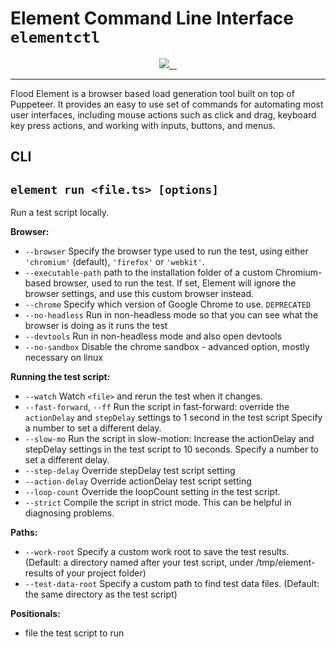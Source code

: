 # Element Command Line Interface `elementctl`

<p align="center">
  <a aria-label="Flood Logo" href="https://github.com/flood-io">
    <img src="https://img.shields.io/badge/MADE%20BY%20FLOOD-4285f4.svg?style=for-the-badge&labelColor=4285f4&logo=Flood&logoColor=FFFFFF">
  </a>
  <a aria-label="NPM version" href="https://www.npmjs.com/package/@flood/element-cli/">
    <img alt="" src="https://img.shields.io/npm/v/@flood/element-cli.svg?style=for-the-badge&labelColor=000000&color=6554C0">
  </a>
  <a aria-label="License" href="/LICENSE">
    <img alt="" src="https://img.shields.io/npm/l/@flood/element-cli.svg?style=for-the-badge&labelColor=000000">
  </a>
  <a aria-label="join us in spectrum" href="https://spectrum.chat/flood/element">
    <img alt="" src="https://img.shields.io/badge/Join%20the%20community-blueviolet.svg?style=for-the-badge&labelColor=000000">
  </a>
</p>

---

Flood Element is a browser based load generation tool built on top of Puppeteer. It provides an easy to use set of commands for automating most user interfaces, including mouse actions such as click and drag, keyboard key press actions, and working with inputs, buttons, and menus.

## CLI

## `element run <file.ts> [options]`

Run a test script locally.

**Browser:**

- `--browser` Specify the browser type used to run the test, using either `'chromium'` (default), `'firefox'` or `'webkit'`.
- `--executable-path` path to the installation folder of a custom Chromium-based browser, used to run the test. If set, Element will ignore the browser settings, and use this custom browser instead.
- `--chrome` Specify which version of Google Chrome to use. `DEPRECATED`
- `--no-headless` Run in non-headless mode so that you can see what the browser is doing as it runs the test
- `--devtools` Run in non-headless mode and also open devtools
- `--no-sandbox` Disable the chrome sandbox - advanced option, mostly necessary on linux

**Running the test script:**

- `--watch` Watch `<file>` and rerun the test when it changes.
- `--fast-forward`, `--ff` Run the script in fast-forward: override the `actionDelay` and `stepDelay` settings to 1 second in the test script Specify a number to set a different delay.
- `--slow-mo` Run the script in slow-motion: Increase the actionDelay and stepDelay settings in the test script to 10 seconds. Specify a number to set a different delay.
- `--step-delay` Override stepDelay test script setting
- `--action-delay` Override actionDelay test script setting
- `--loop-count` Override the loopCount setting in the test script.
- `--strict` Compile the script in strict mode. This can be helpful in diagnosing problems.

**Paths:**

- `--work-root` Specify a custom work root to save the test results. (Default: a directory named after your test script, under /tmp/element-results of your project folder)
- `--test-data-root` Specify a custom path to find test data files. (Default: the same directory as the test script)

**Positionals:**

- file the test script to run
